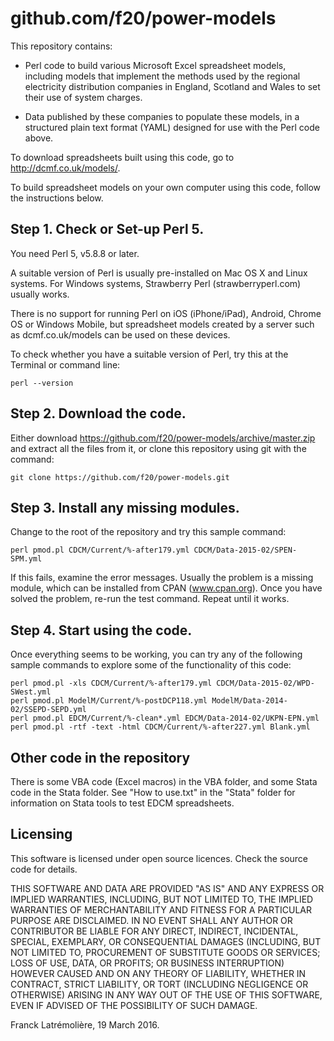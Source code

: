 github.com/f20/power-models
===========================

This repository contains:

* Perl code to build various Microsoft Excel spreadsheet models, including models that
implement the methods used by the regional electricity distribution companies in England,
Scotland and Wales to set their use of system charges.

* Data published by these companies to populate these models, in a structured plain text format
(YAML) designed for use with the Perl code above.

To download spreadsheets built using this code, go to http://dcmf.co.uk/models/.

To build spreadsheet models on your own computer using this code, follow the instructions below.

Step 1.  Check or Set-up Perl 5.
--------------------------------

You need Perl 5, v5.8.8 or later.

A suitable version of Perl is usually pre-installed on Mac OS X and Linux systems.
For Windows systems, Strawberry Perl (strawberryperl.com) usually works.

There is no support for running Perl on iOS (iPhone/iPad), Android, Chrome OS or Windows Mobile,
but spreadsheet models created by a server such as dcmf.co.uk/models can be used on these devices. 

To check whether you have a suitable version of Perl, try this at the Terminal or command line:

    perl --version

Step 2.  Download the code.
---------------------------

Either download https://github.com/f20/power-models/archive/master.zip and extract all the
files from it, or clone this repository using git with the command:

    git clone https://github.com/f20/power-models.git

Step 3.  Install any missing modules.
-------------------------------------

Change to the root of the repository and try this sample command:

    perl pmod.pl CDCM/Current/%-after179.yml CDCM/Data-2015-02/SPEN-SPM.yml

If this fails, examine the error messages.  Usually the problem is a missing module,
which can be installed from CPAN (www.cpan.org).  Once you have solved the problem,
re-run the test command.  Repeat until it works.

Step 4.  Start using the code.
------------------------------

Once everything seems to be working, you can try any of the following sample commands to
explore some of the functionality of this code:

    perl pmod.pl -xls CDCM/Current/%-after179.yml CDCM/Data-2015-02/WPD-SWest.yml
    perl pmod.pl ModelM/Current/%-postDCP118.yml ModelM/Data-2014-02/SSEPD-SEPD.yml
    perl pmod.pl EDCM/Current/%-clean*.yml EDCM/Data-2014-02/UKPN-EPN.yml
    perl pmod.pl -rtf -text -html CDCM/Current/%-after227.yml Blank.yml

Other code in the repository
----------------------------

There is some VBA code (Excel macros) in the VBA folder, and some Stata code in the Stata folder.
See "How to use.txt" in the "Stata" folder for information on Stata tools to test EDCM spreadsheets.

Licensing
---------

This software is licensed under open source licences. Check the source code for details.

THIS SOFTWARE AND DATA ARE PROVIDED "AS IS" AND ANY EXPRESS OR IMPLIED WARRANTIES, INCLUDING,
BUT NOT LIMITED TO, THE IMPLIED WARRANTIES OF MERCHANTABILITY AND FITNESS FOR A PARTICULAR
PURPOSE ARE DISCLAIMED. IN NO EVENT SHALL ANY AUTHOR OR CONTRIBUTOR BE LIABLE FOR ANY DIRECT,
INDIRECT, INCIDENTAL, SPECIAL, EXEMPLARY, OR CONSEQUENTIAL DAMAGES (INCLUDING, BUT NOT LIMITED
TO, PROCUREMENT OF SUBSTITUTE GOODS OR SERVICES; LOSS OF USE, DATA, OR PROFITS; OR BUSINESS
INTERRUPTION) HOWEVER CAUSED AND ON ANY THEORY OF LIABILITY, WHETHER IN CONTRACT, STRICT
LIABILITY, OR TORT (INCLUDING NEGLIGENCE OR OTHERWISE) ARISING IN ANY WAY OUT OF THE USE OF THIS
SOFTWARE, EVEN IF ADVISED OF THE POSSIBILITY OF SUCH DAMAGE.

Franck Latrémolière, 19 March 2016.
